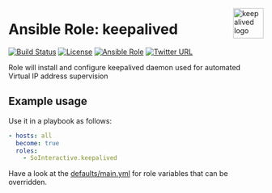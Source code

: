 <p><img src="http://www.sebastien-han.fr/images/keepalived.png" alt="keepalived logo" title="keepalived" align="right" height="60" /></p>

Ansible Role: keepalived
========================

[![Build Status](https://ci.devops.sosoftware.pl/buildStatus/icon?job=SoInteractive/keepalived/master)](https://ci.devops.sosoftware.pl/blue/organizations/jenkins/SoInteractive%2Fkeepalived/activity) [![License](https://img.shields.io/badge/license-MIT%20License-brightgreen.svg)](https://opensource.org/licenses/MIT) [![Ansible Role](https://img.shields.io/ansible/role/18267.svg)](https://galaxy.ansible.com/SoInteractive/keepalived/) [![Twitter URL](https://img.shields.io/twitter/follow/sointeractive.svg?style=social&label=Follow%20%40SoInteractive)](https://twitter.com/sointeractive)

Role will install and configure keepalived daemon used for automated Virtual IP address supervision

Example usage
-------------

Use it in a playbook as follows:
```yaml
- hosts: all
  become: true
  roles:
    - SoInteractive.keepalived
```

Have a look at the [defaults/main.yml](defaults/main.yml) for role variables
that can be overridden.
